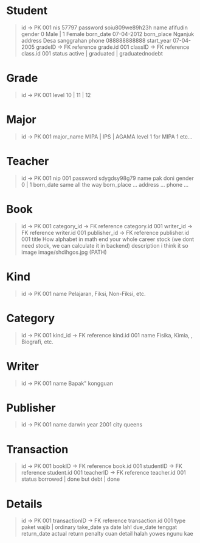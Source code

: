 # Student
> id                -> PK                           001
> nis                                               57797
> password                                          soiu809we89h23h
> name                                              afifudin
> gender                                            0 Male | 1 Female
> born_date                                         07-04-2012
> born_place                                        Nganjuk
> address                                           Desa sanggrahan
> phone                                             088888888888
> start_year                                        07-04-2005
> gradeID           -> FK reference grade.id        001
> classID           -> FK reference class.id        001
> status                                            active | graduated | graduatednodebt

# Grade
> id                -> PK                           001
> level                                             10 | 11 | 12

# Major
> id                -> PK                           001
> major_name                                        MIPA | IPS | AGAMA
> level                                             1 for MIPA 1 etc...

# Teacher
> id                -> PK                           001
> nip                                               001
> password                                          sdygdsy98g79
> name                                              pak doni
> gender                                            0 | 1
> born_date                                         same all the way
> born_place                                        ...
> address                                           ...
> phone                                             ...

# Book
> id                -> PK                           001
> category_id       -> FK reference category.id     001
> writer_id         -> FK reference writer.id       001
> publisher_id      -> FK reference publisher.id    001
> title                                             How alphabet in math end your whole career
> stock (we dont need stock, we can calculate it in backend)
> description                                       i think it so
> image                                             image/shdihgos.jpg (PATH)
# Kind
> id                -> PK                           001
> name                                              Pelajaran, Fiksi, Non-Fiksi, etc.
# Category
> id                -> PK                           001
> kind_id           -> FK reference kind.id         001
> name                                              Fisika, Kimia, , Biografi, etc.
# Writer
> id                -> PK                           001
> name                                              Bapak" kongguan

# Publisher
> id                -> PK                           001
> name                                              darwin
> year                                              2001
> city                                              queens

# Transaction
> id                -> PK                           001
> bookID            -> FK reference book.id         001
> studentID         -> FK reference student.id      001
> teacherID         -> FK reference teacher.id      001
> status                                            borrowed | done but debt | done
<!-- Actually you can call it done or available or returned, what ever, tf i thinking this -->

# Details
> id                -> PK                           001
> transactionID     -> FK reference transaction.id  001
> type                                              paket wajib | ordinary
> take_date                                         ya date lah!
> due_date                                          tenggat
> return_date                                       actual return
> penalty                                           cuan
> detail                                            halah yowes ngunu kae
